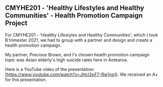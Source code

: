 ## CMYHE201 - 'Healthy Lifestyles and Healthy Communities' - Health Promotion Campaign Project

For CMYHE201 - 'Healthy Lifestyles and Healthy Communities', which I took B trimester 2021, we had to group with a partner and design and create a health promotion campaign. 

My partner, Precious Brown, and I's chosen health promotion campaign topic was Asian elderly's high suicide rates here in Aotearoa.

Here is a YouTube video of the presentation: [https://www.youtube.com/watch?v=JHcI2pF7-Rw](url). We received an A+ for this presentation.
